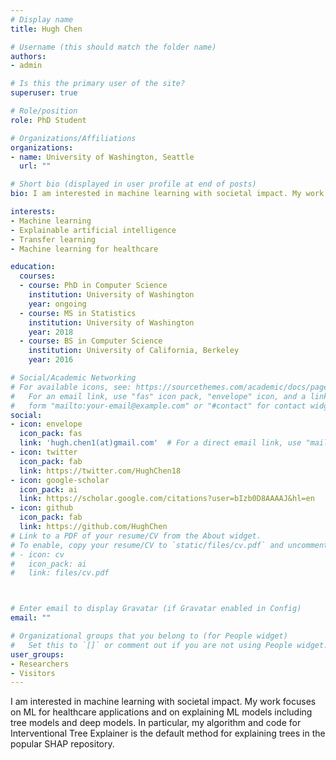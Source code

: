 ```yaml
---
# Display name
title: Hugh Chen

# Username (this should match the folder name)
authors:
- admin

# Is this the primary user of the site?
superuser: true

# Role/position
role: PhD Student

# Organizations/Affiliations
organizations:
- name: University of Washington, Seattle
  url: ""

# Short bio (displayed in user profile at end of posts)
bio: I am interested in machine learning with societal impact. My work focuses on ML for healthcare applications and on explaining ML models including tree models and deep models. In particular, my algorithm and code for Interventional Tree Explainer is the default method for explaining trees in the popular SHAP repository.

interests:
- Machine learning
- Explainable artificial intelligence
- Transfer learning
- Machine learning for healthcare

education:
  courses:
  - course: PhD in Computer Science
    institution: University of Washington
    year: ongoing
  - course: MS in Statistics
    institution: University of Washington
    year: 2018
  - course: BS in Computer Science
    institution: University of California, Berkeley
    year: 2016

# Social/Academic Networking
# For available icons, see: https://sourcethemes.com/academic/docs/page-builder/#icons
#   For an email link, use "fas" icon pack, "envelope" icon, and a link in the
#   form "mailto:your-email@example.com" or "#contact" for contact widget.
social:
- icon: envelope
  icon_pack: fas
  link: 'hugh.chen1(at)gmail.com'  # For a direct email link, use "mailto:test@example.org".
- icon: twitter
  icon_pack: fab
  link: https://twitter.com/HughChen18
- icon: google-scholar
  icon_pack: ai
  link: https://scholar.google.com/citations?user=bIzb0D8AAAAJ&hl=en
- icon: github
  icon_pack: fab
  link: https://github.com/HughChen
# Link to a PDF of your resume/CV from the About widget.
# To enable, copy your resume/CV to `static/files/cv.pdf` and uncomment the lines below.
# - icon: cv
#   icon_pack: ai
#   link: files/cv.pdf



# Enter email to display Gravatar (if Gravatar enabled in Config)
email: ""

# Organizational groups that you belong to (for People widget)
#   Set this to `[]` or comment out if you are not using People widget.
user_groups:
- Researchers
- Visitors
---
```


I am interested in machine learning with societal impact. My work focuses on ML for healthcare applications and on explaining ML models including tree models and deep models. In particular, my algorithm and code for Interventional Tree Explainer is the default method for explaining trees in the popular SHAP repository.
